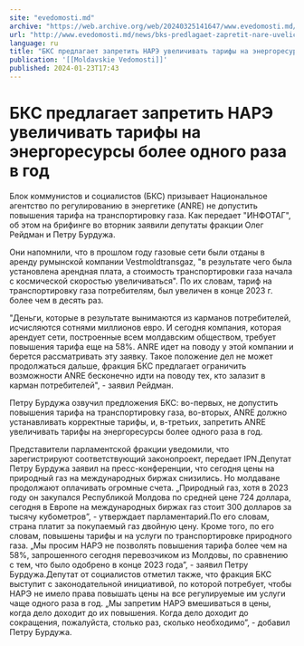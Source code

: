 ```yaml
---
site: "evedomosti.md"
archive: "https://web.archive.org/web/20240325141647/www.evedomosti.md/news/bks-predlagaet-zapretit-nare-uvelichivat-tarify-na-energores"
url: "http://www.evedomosti.md/news/bks-predlagaet-zapretit-nare-uvelichivat-tarify-na-energores"
language: ru
title: "БКС предлагает запретить НАРЭ увеличивать тарифы на энергоресурсы более одного раза в год"
publication: '[[Moldavskie Vedomosti]]'
published: 2024-01-23T17:43
---
```


# БКС предлагает запретить НАРЭ увеличивать тарифы на энергоресурсы более одного раза в год

Блок коммунистов и социалистов (БКС) призывает Национальное агентство по регулированию в энергетике (ANRE) не допустить повышения тарифа на транспортировку газа. Как передает "ИНФОТАГ", об этом на брифинге во вторник заявили депутаты фракции Олег Рейдман и Петру Бурдужа.

Они напомнили, что в прошлом году газовые сети были отданы в аренду румынской компании Vestmoldtransgaz, "в результате чего была установлена арендная плата, а стоимость транспортировки газа начала с космической скоростью увеличиваться". По их словам, тариф на транспортировку газа потребителям, был увеличен в конце 2023 г. более чем в десять раз.

"Деньги, которые в результате вынимаются из карманов потребителей, исчисляются сотнями миллионов евро. И сегодня компания, которая арендует сети, построенные всем молдавским обществом, требует повышения тарифа еще на 58%. ANRE идет на поводу у этой компании и берется рассматривать эту заявку. Такое положение дел не может продолжаться дальше, фракция БКС предлагает ограничить возможности ANRE бесконечно идти на поводу тех, кто залазит в карман потребителей", - заявил Рейдман.

Петру Бурдужа озвучил предложения БКС: во-первых, не допустить повышения тарифа на транспортировку газа, во-вторых, ANRE должно устанавливать корректные тарифы, и, в-третьих, запретить ANRE увеличивать тарифы на энергоресурсы более одного раза в год.

Представители парламентской фракции уведомили, что зарегистрируют соответствующий законопроект, передает IPN.Депутат Петру Бурдужа заявил на пресс-конференции, что сегодня цены на природный газ на международных биржах снизились. Но молдаване продолжают оплачивать огромные счета. „Природный газ, хотя в 2023 году он закупался Республикой Молдова по средней цене 724 доллара, сегодня в Европе на международных биржах газ стоит 300 долларов за тысячу кубометров”, - утверждает парламентарий.По его словам, страна платит за покупаемый газ двойную цену. Кроме того, по его словам, повышены тарифы и на услуги по транспортировке природного газа. „Мы просим НАРЭ не позволять повышения тарифа более чем на 58%, запрошенного сегодня перевозчиком из Молдовы, по сравнению с тем, что было одобрено в конце 2023 года”, - заявил Петру Бурдужа.Депутат от социалистов отметил также, что фракция БКС выступит с законодательной инициативой, по которой потребует, чтобы НАРЭ не имело права повышать цены на все регулируемые им услуги чаще одного раза в год. „Мы запретим НАРЭ вмешиваться в цены, когда дело доходит до их повышения. Когда дело доходит до сокращения, пожалуйста, столько раз, сколько необходимо”, - добавил Петру Бурдужа.